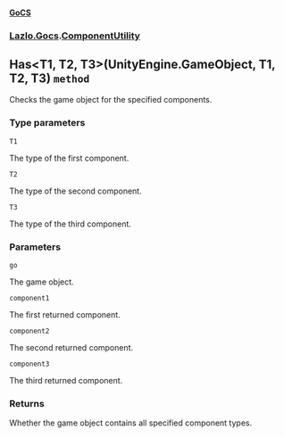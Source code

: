 #### [GoCS](./GoCS.md 'GoCS')
### [Lazlo.Gocs](./GoCS.md#Lazlo-Gocs 'Lazlo.Gocs').[ComponentUtility](./Lazlo-Gocs-ComponentUtility.md 'Lazlo.Gocs.ComponentUtility')
## Has&lt;T1, T2, T3&gt;(UnityEngine.GameObject, T1, T2, T3) `method`
Checks the game object for the specified components.
### Type parameters

<a name='Lazlo-Gocs-ComponentUtility-Has-T1-_T2-_T3-(UnityEngine-GameObject-_T1-_T2-_T3)-T1'></a>
`T1`

The type of the first component.

<a name='Lazlo-Gocs-ComponentUtility-Has-T1-_T2-_T3-(UnityEngine-GameObject-_T1-_T2-_T3)-T2'></a>
`T2`

The type of the second component.

<a name='Lazlo-Gocs-ComponentUtility-Has-T1-_T2-_T3-(UnityEngine-GameObject-_T1-_T2-_T3)-T3'></a>
`T3`

The type of the third component.
### Parameters

<a name='Lazlo-Gocs-ComponentUtility-Has-T1-_T2-_T3-(UnityEngine-GameObject-_T1-_T2-_T3)-go'></a>
`go`

The game object.

<a name='Lazlo-Gocs-ComponentUtility-Has-T1-_T2-_T3-(UnityEngine-GameObject-_T1-_T2-_T3)-component1'></a>
`component1`

The first returned component.

<a name='Lazlo-Gocs-ComponentUtility-Has-T1-_T2-_T3-(UnityEngine-GameObject-_T1-_T2-_T3)-component2'></a>
`component2`

The second returned component.

<a name='Lazlo-Gocs-ComponentUtility-Has-T1-_T2-_T3-(UnityEngine-GameObject-_T1-_T2-_T3)-component3'></a>
`component3`

The third returned component.
### Returns
Whether the game object contains all specified component types.
